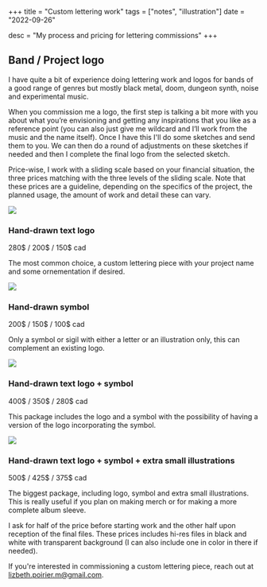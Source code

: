 +++
title = "Custom lettering work"
tags = ["notes", "illustration"]
date = "2022-09-26"

desc = "My process and pricing for lettering commissions"
+++

## Band / Project logo

I have quite a bit of experience doing lettering work and logos for bands of a good range of genres but mostly black metal, doom, dungeon synth, noise and experimental music.

When you commission me a logo, the first step is talking a bit more with you about what you’re envisioning and getting any inspirations that you like as a reference point (you can also just give me wildcard and I’ll work from the music and the name itself). Once I have this I'll do some sketches and send them to you. We can then do a round of adjustments on these sketches if needed and then I complete the final logo from the selected sketch.

Price-wise, I work with a sliding scale based on your financial situation, the three prices matching with the three levels of the sliding scale. Note that these prices are a guideline, depending on the specifics of the project, the planned usage, the amount of work and detail these can vary.

<div class="row">
<div class="flex-1 small-padding-left small-padding-right">

![](/img/lettering/vacarme-hurlant/logo-black.jpg)

### Hand-drawn text logo
280$ / 200$ / 150$ cad

The most common choice, a custom lettering piece with your project name and some ornementation if desired.

</div>
<div class="flex-1 small-padding-left small-padding-right">

![](/img/lettering/cursed-object/cursed_object_3.jpg)

### Hand-drawn symbol
200$ / 150$ / 100$ cad

Only a symbol or sigil with either a letter or an illustration only, this can complement an existing logo.

</div>
</div>

<div class="row">
<div class="flex-1 small-padding-left small-padding-right">

![](/img/lettering/cursed-object/cursed_object.jpg)

### Hand-drawn text logo + symbol
400$ / 350$ / 280$ cad

This package includes the logo and a symbol with the possibility of having a version of the logo incorporating the symbol.

</div>
<div class="flex-1 small-padding-left small-padding-right">

![](/img/lettering/foulest-witch/all-elements.jpg)

### Hand-drawn text logo + symbol + extra small illustrations
500$ / 425$ / 375$ cad

The biggest package, including logo, symbol and extra small illustrations. This is really useful if you plan on making merch or for making a more complete album sleeve.

</div>
</div>

I ask for half of the price before starting work and the other half upon reception of the final files. These prices includes hi-res files in black and white with transparent background (I can also include one in color in there if needed).

If you're interested in commissioning a custom lettering piece, reach out at lizbeth.poirier.m@gmail.com.
